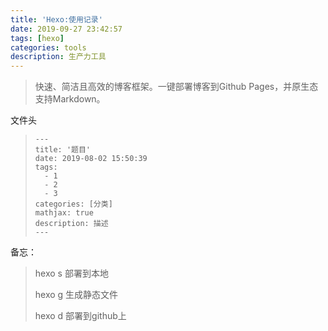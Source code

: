 ```yaml
---
title: 'Hexo:使用记录'
date: 2019-09-27 23:42:57
tags: [hexo]
categories: tools
description: 生产力工具
---
```


> 快速、简洁且高效的博客框架。一键部署博客到Github Pages，并原生态支持Markdown。

文件头

> ```
> ---
> title: '题目'
> date: 2019-08-02 15:50:39
> tags: 
>   - 1
>   - 2
>   - 3
> categories: [分类]
> mathjax: true
> description: 描述
> ---
> ```
>
> 

备忘：

> hexo s 部署到本地
>
> hexo g 生成静态文件
>
> hexo d 部署到github上